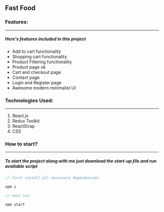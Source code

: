 ## Fast Food

### Features:

---

##### Here's features included in this project

- Add to cart functionality 
- Shopping cart functionality 
- Product Filtering functionality 
- Product page ok
- Cart and checkout page  
- Contact page
- Login and Register page 
- Awesome modern minimalist UI

### Technologies Used:

---

1. React.js
2. Redux Toolkit
3. ReactStrap
4. CSS

### How to start?

---

##### To start the project along with me just download the start-up file and run available script

```javascript
// first install all necessary dependencies

npm i

// next run

npm start

```
